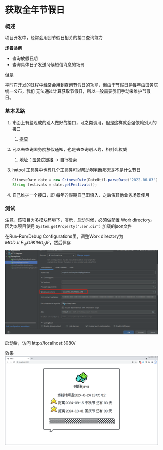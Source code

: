 # 获取全年节假日

### 概述

项目开发中，经常会用到节假日相关的接口查询能力

**场景举例**

- 查询放假日期
- 查询具体日子发送问候短信消息的场景

但是

平时在开发的过程中经常会用到查询节假日的功能，但由于节假日是每年由国务院统一公布，我们 无法通过计算获取节假日，所以一般需要我们手动来维护节假日。

### 基本思路

1. 市面上有些现成的别人做好的接口，可之类调用，但是这样就会强依赖别人的接口
    1. [提莫](http://timor.tech/api/holiday)
2. 可以去查询国务院放假通知，也是去查询别人的，相对会权威
    1. 地址：[国务院链接](https://www.gov.cn/gongbao/2023/issue_10806/202311/content_6913823.html) -> 自行检索
3. hutool 工具类中也有几个工具类可以帮助啊判断那天是不是什么节日

   ```java
   ChineseDate date = new ChineseDate(DateUtil.parseDate("2022-06-03"));
   String festivals = date.getFestivals();
   ```
4. 自己维护一个接口，即 每年的假期自己田填入，之后供其他业务场景使用

### 测试

注意，该项目为多模块环境下，演示，启动时候，必须做配置 Work directory。因为本项目使用 `System.getProperty("user.dir")` 加载的json文件

在Run-Run/Debug Configurations里，调整Work directory为$MODULE_WORKING_DIR$，然后保存

![](./img/config.png)

启动后，访问 http://localhost:8080/

效果
![](./img/res.png)
